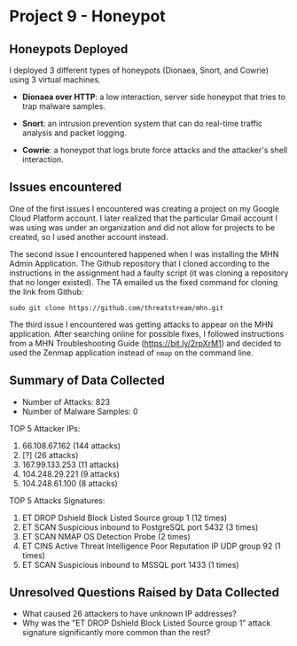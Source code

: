 # Project 9 - Honeypot

## Honeypots Deployed
I deployed 3 different types of honeypots (Dionaea, Snort, and Cowrie) using 3 virtual machines.

- **Dionaea over HTTP**: a low interaction, server side honeypot that tries to trap malware samples.

- **Snort**: an intrusion prevention system that can do real-time traffic analysis and packet logging.

- **Cowrie**: a honeypot that logs brute force attacks and the attacker's shell interaction.


## Issues encountered
One of the first issues I encountered was creating a project on my Google Cloud Platform account. I later realized that the particular Gmail account I was using was under an organization and did not allow for projects to be created, so I used another account instead.

The second issue I encountered happened when I was installing the MHN Admin Application. The Github repository that I cloned according to the instructions in the assignment had a faulty script (it was cloning a repository that no longer existed). The TA emailed us the fixed command for cloning the link from Github:

```
sudo git clone https://github.com/threatstream/mhn.git
```

The third issue I encountered was getting attacks to appear on the MHN application. After searching online for possible fixes, I followed instructions from a MHN Troubleshooting Guide (https://bit.ly/2rpXrM1) and decided to used the Zenmap application instead of ```nmap``` on the command line.

## Summary of Data Collected
- Number of Attacks: 823
- Number of Malware Samples: 0


TOP 5 Attacker IPs:
1. 66.108.67.162 (144 attacks)
2. [?] (26 attacks)
3. 167.99.133.253 (11 attacks)
4. 104.248.29.221 (9 attacks)  
5. 104.248.61.100 (8 attacks)

TOP 5 Attacks Signatures:
1. ET DROP Dshield Block Listed Source group 1 (12 times)
2. ET SCAN Suspicious inbound to PostgreSQL port 5432 (3 times)
3. ET SCAN NMAP OS Detection Probe (2 times)
4. ET CINS Active Threat Intelligence Poor Reputation IP UDP group 92 (1 times)
5. ET SCAN Suspicious inbound to MSSQL port 1433 (1 times)

## Unresolved Questions Raised by Data Collected
- What caused 26 attackers to have unknown IP addresses?
- Why was the "ET DROP Dshield Block Listed Source group 1" attack signature significantly more common than the rest?
